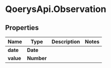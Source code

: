 # QoerysApi.Observation

## Properties

Name | Type | Description | Notes
------------ | ------------- | ------------- | -------------
**date** | **Date** |  | 
**value** | **Number** |  | 


